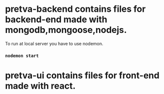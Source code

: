 # pretva-backend contains files for backend-end made with mongodb,mongoose,nodejs.

To run at local server you have to use nodemon.
### `nodemon start`


# pretva-ui contains files for front-end made with react.

